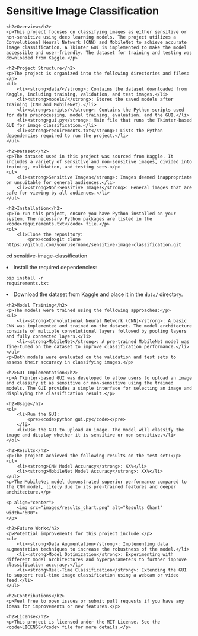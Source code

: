 <!DOCTYPE html>
<html lang="en">
<head>
    <meta charset="UTF-8">
    <meta name="viewport" content="width=device-width, initial-scale=1.0">
    <title>Sensitive Image Classification README</title>
</head>
<body>
    <h1>Sensitive Image Classification</h1>

    <h2>Overview</h2>
    <p>This project focuses on classifying images as either sensitive or non-sensitive using deep learning models. The project utilizes a Convolutional Neural Network (CNN) and MobileNet to achieve accurate image classification. A Tkinter GUI is implemented to make the model accessible and user-friendly. The dataset for training and testing was downloaded from Kaggle.</p>

    <h2>Project Structure</h2>
    <p>The project is organized into the following directories and files:</p>
    <ul>
        <li><strong>data/</strong>: Contains the dataset downloaded from Kaggle, including training, validation, and test images.</li>
        <li><strong>models/</strong>: Stores the saved models after training (CNN and MobileNet).</li>
        <li><strong>scripts/</strong>: Contains the Python scripts used for data preprocessing, model training, evaluation, and the GUI.</li>
        <li><strong>gui.py</strong>: Main file that runs the Tkinter-based GUI for image classification.</li>
        <li><strong>requirements.txt</strong>: Lists the Python dependencies required to run the project.</li>
    </ul>

    <h2>Dataset</h2>
    <p>The dataset used in this project was sourced from Kaggle. It includes a variety of sensitive and non-sensitive images, divided into training, validation, and testing sets.</p>
    <ul>
        <li><strong>Sensitive Images</strong>: Images deemed inappropriate or unsuitable for general audiences.</li>
        <li><strong>Non-Sensitive Images</strong>: General images that are safe for viewing by all audiences.</li>
    </ul>

    <h2>Installation</h2>
    <p>To run this project, ensure you have Python installed on your system. The necessary Python packages are listed in the <code>requirements.txt</code> file.</p>
    <ol>
        <li>Clone the repository:
            <pre><code>git clone https://github.com/yourusername/sensitive-image-classification.git
cd sensitive-image-classification</code></pre>
        </li>
        <li>Install the required dependencies:
            <pre><code>pip install -r requirements.txt</code></pre>
        </li>
        <li>Download the dataset from Kaggle and place it in the <code>data/</code> directory.</li>
    </ol>

    <h2>Model Training</h2>
    <p>The models were trained using the following approaches:</p>
    <ul>
        <li><strong>Convolutional Neural Network (CNN)</strong>: A basic CNN was implemented and trained on the dataset. The model architecture consists of multiple convolutional layers followed by pooling layers and fully connected layers.</li>
        <li><strong>MobileNet</strong>: A pre-trained MobileNet model was fine-tuned on the dataset to improve classification performance.</li>
    </ul>
    <p>Both models were evaluated on the validation and test sets to assess their accuracy in classifying images.</p>

    <h2>GUI Implementation</h2>
    <p>A Tkinter-based GUI was developed to allow users to upload an image and classify it as sensitive or non-sensitive using the trained models. The GUI provides a simple interface for selecting an image and displaying the classification result.</p>

    <h2>Usage</h2>
    <ol>
        <li>Run the GUI:
            <pre><code>python gui.py</code></pre>
        </li>
        <li>Use the GUI to upload an image. The model will classify the image and display whether it is sensitive or non-sensitive.</li>
    </ol>

    <h2>Results</h2>
    <p>The project achieved the following results on the test set:</p>
    <ul>
        <li><strong>CNN Model Accuracy</strong>: XX%</li>
        <li><strong>MobileNet Model Accuracy</strong>: XX%</li>
    </ul>
    <p>The MobileNet model demonstrated superior performance compared to the CNN model, likely due to its pre-trained features and deeper architecture.</p>

    <p align="center">
        <img src="images/results_chart.png" alt="Results Chart" width="600">
    </p>

    <h2>Future Work</h2>
    <p>Potential improvements for this project include:</p>
    <ul>
        <li><strong>Data Augmentation</strong>: Implementing data augmentation techniques to increase the robustness of the model.</li>
        <li><strong>Model Optimization</strong>: Experimenting with different model architectures and hyperparameters to further improve classification accuracy.</li>
        <li><strong>Real-Time Classification</strong>: Extending the GUI to support real-time image classification using a webcam or video feed.</li>
    </ul>

    <h2>Contributions</h2>
    <p>Feel free to open issues or submit pull requests if you have any ideas for improvements or new features.</p>

    <h2>License</h2>
    <p>This project is licensed under the MIT License. See the <code>LICENSE</code> file for more details.</p>
</body>
</html>
